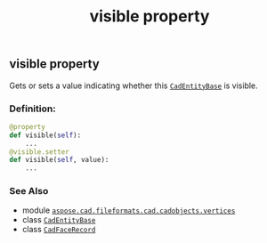 ﻿---
title: visible property
second_title: Aspose.CAD for Python via .NET API References
description: 
type: docs
weight: 570
url: /python-net/aspose.cad.fileformats.cad.cadobjects.vertices/cadfacerecord/visible/
is_root: false
---

## visible property


Gets or sets a value indicating whether this [`CadEntityBase`](/cad/python-net/aspose.cad.fileformats.cad.cadobjects/cadentitybase) is visible.
### Definition:
```python
@property
def visible(self):
    ...
@visible.setter
def visible(self, value):
    ...
```

### See Also
* module [`aspose.cad.fileformats.cad.cadobjects.vertices`](../../)
* class [`CadEntityBase`](/cad/python-net/aspose.cad.fileformats.cad.cadobjects/cadentitybase)
* class [`CadFaceRecord`](/cad/python-net/aspose.cad.fileformats.cad.cadobjects.vertices/cadfacerecord)
